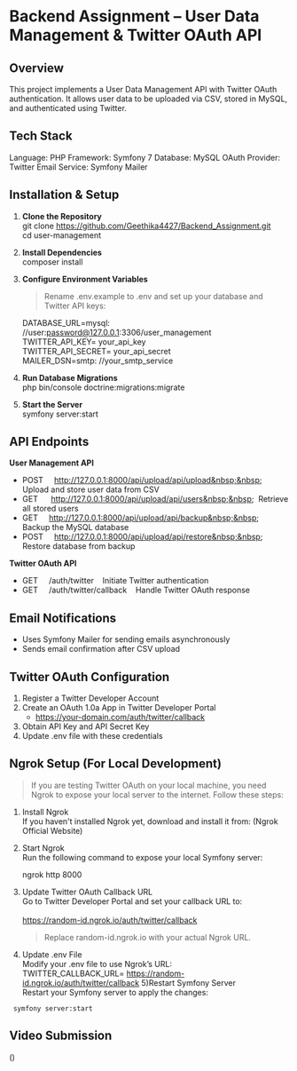 # Backend Assignment – User Data Management & Twitter OAuth API 

## Overview
This project implements a User Data Management API with Twitter OAuth authentication. It allows user data to be uploaded via CSV, stored in MySQL, and authenticated using Twitter.

## Tech Stack
Language: PHP
Framework: Symfony 7
Database: MySQL
OAuth Provider: Twitter
Email Service: Symfony Mailer

## Installation & Setup

1) **Clone the Repository**<br> 
   git clone https://github.com/Geethika4427/Backend_Assignment.git<br>
   cd user-management

3) **Install Dependencies**<br>
   composer install

4) **Configure Environment Variables**<br>
   > Rename .env.example to .env and set up your database and Twitter API keys:

   DATABASE_URL=mysql: //user:password@127.0.0.1:3306/user_management<br>
   TWITTER_API_KEY= your_api_key<br>
   TWITTER_API_SECRET= your_api_secret<br>
   MAILER_DSN=smtp: //your_smtp_service
  
5) **Run Database Migrations**<br>
   php bin/console doctrine:migrations:migrate
   
6) **Start the Server**<br>
   symfony server:start

## API Endpoints

  **User Management API**
   - POST &nbsp;&nbsp;&nbsp;	  http://127.0.0.1:8000/api/upload/api/upload&nbsp;&nbsp;&nbsp;	   Upload and store user data from CSV
   - GET	 &nbsp;&nbsp;&nbsp;&nbsp;    http://127.0.0.1:8000/api/upload/api/users&nbsp;&nbsp;&nbsp;  	   Retrieve all stored users
   - GET	 &nbsp;&nbsp;&nbsp;    http://127.0.0.1:8000/api/upload/api/backup&nbsp;&nbsp;&nbsp;	   Backup the MySQL database
   - POST &nbsp;&nbsp;&nbsp;    http://127.0.0.1:8000/api/upload/api/restore&nbsp;&nbsp;&nbsp;	   Restore database from backup

   **Twitter OAuth API**
   - GET	 &nbsp;&nbsp;&nbsp;     /auth/twitter&nbsp;&nbsp;&nbsp;	             Initiate Twitter authentication
   - GET	 &nbsp;&nbsp;&nbsp;     /auth/twitter/callback&nbsp;&nbsp;&nbsp;	             Handle Twitter OAuth response

 ## Email Notifications
   - Uses Symfony Mailer for sending emails asynchronously
   - Sends email confirmation after CSV upload

 ## Twitter OAuth Configuration
   1. Register a Twitter Developer Account
   2. Create an OAuth 1.0a App in Twitter Developer Portal
         - https://your-domain.com/auth/twitter/callback
   3. Obtain API Key and API Secret Key
   4. Update .env file with these credentials

## Ngrok Setup (For Local Development)
   > If you are testing Twitter OAuth on your local machine, you need Ngrok to expose your local server to the internet. Follow these steps:

   1) Install Ngrok<br>
      If you haven't installed Ngrok yet, download and install it from:
      (Ngrok Official Website)

   2) Start Ngrok<br>
      Run the following command to expose your local Symfony server:<br>
      
      ngrok http 8000

   3) Update Twitter OAuth Callback URL<br>
      Go to Twitter Developer Portal and set your callback URL to:<br>  
      https://random-id.ngrok.io/auth/twitter/callback<br>
      > Replace random-id.ngrok.io with your actual Ngrok URL.

   4) Update .env File<br>
      Modify your .env file to use Ngrok’s URL:<br>
      TWITTER_CALLBACK_URL= https://random-id.ngrok.io/auth/twitter/callback
   5)Restart Symfony Server<br>
     Restart your Symfony server to apply the changes:<br>

     symfony server:start

 ## Video Submission
   ()





